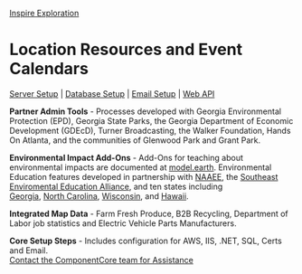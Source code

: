 [Inspire Exploration](/inspire/)
# Location Resources and Event Calendars
<a href="#server">Server Setup</a> | <a href="#database">Database Setup</a> | <a href="#email">Email Setup</a> | <a href="#api">Web API</a><br>

**Partner Admin Tools** - Processes developed with Georgia Environmental Protection (EPD), Georgia State Parks, the Georgia Department of Economic Development (GDEcD), Turner Broadcasting, the Walker Foundation, Hands On Atlanta, and the communities of Glenwood Park and Grant Park.

**Environmental Impact Add-Ons** - Add-Ons for teaching about environmental impacts are documented at [model.earth](https://model.earth). Environmental Education features developed in partnership with [NAAEE](https://naaee.org), the [Southeast Enviromental Education Alliance](http://www.southeastee.com/), and ten states including [Georgia](http://eeingeorgia.org/core/news/list.aspx),&nbsp;[North&nbsp;Carolina](http://web.eenorthcarolina.org/core/event/calendar.aspx), [Wisconsin](http://EEinWisconsin.org), and [Hawaii](http://heea.org/core/news/list.aspx).  

**Integrated Map Data** - Farm Fresh Produce, B2B Recycling, Department of Labor job statistics and Electric Vehicle Parts Manufacturers. 

**Core Setup Steps** - Includes configuration for AWS, IIS, .NET, SQL, Certs and Email.  
[Contact the ComponentCore team for Assistance](https://componentcore.com/inspire/contact/)  